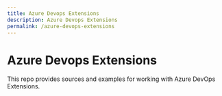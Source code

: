 ```yaml
---
title: Azure Devops Extensions
description: Azure Devops Extensions
permalink: /azure-devops-extensions
---
```


# Azure Devops Extensions

This repo provides sources and examples for working with Azure DevOps Extensions.

